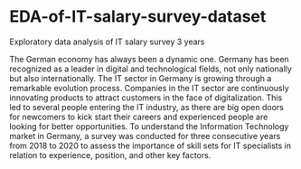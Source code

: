 # EDA-of-IT-salary-survey-dataset
Exploratory data analysis of IT salary survey 3 years


The German economy has always been a dynamic one. Germany has been recognized as a leader in digital and technological fields, not only nationally but also internationally. The IT sector in Germany is growing through a remarkable evolution process. Companies in the IT sector are continuously innovating products to attract customers in the face of digitalization. This led to several people entering the IT industry, as there are big open doors for newcomers to kick start their careers and experienced people are looking for better opportunities. To understand the Information Technology market in Germany, a survey was conducted for three consecutive years from 2018 to 2020 to assess the importance of skill sets for IT specialists in relation to experience, position, and other key factors.
